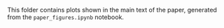 This folder contains plots shown in the main text of the paper, generated from the ``paper_figures.ipynb`` notebook. 